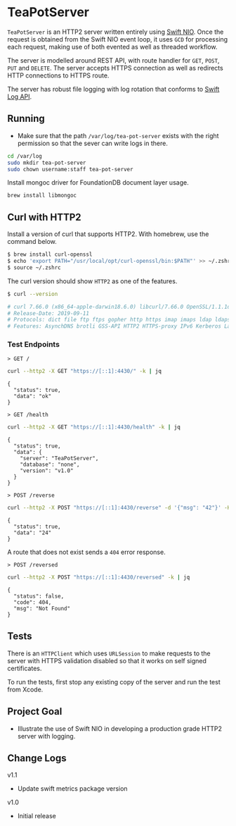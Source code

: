 # TeaPotServer

`TeaPotServer` is an HTTP2 server written entirely using [Swift NIO](https://github.com/apple/swift-nio). Once the request is obtained from the Swift NIO event loop, it uses `GCD` for processing each request, making use of both evented as well as threaded workflow.

The server is modelled around REST API, with route handler for `GET`, `POST`, `PUT` and `DELETE`. The server accepts HTTPS connection as well as redirects HTTP connections to HTTPS route.

The server has robust file logging with log rotation that conforms to [Swift Log API](https://github.com/apple/swift-log). 

## Running

- Make sure that the path `/var/log/tea-pot-server` exists with the right permission so that the sever can write logs in there.

```bash
cd /var/log
sudo mkdir tea-pot-server
sudo chown username:staff tea-pot-server
````

Install mongoc driver for FoundationDB document layer usage.

```
brew install libmongoc
```

## Curl with HTTP2

Install a version of curl that supports HTTP2. With homebrew, use the command below.

```bash
$ brew install curl-openssl
$ echo 'export PATH="/usr/local/opt/curl-openssl/bin:$PATH"' >> ~/.zshrc
$ source ~/.zshrc
```

The curl version should show `HTTP2` as one of the features.

```bash
$ curl --version

# curl 7.66.0 (x86_64-apple-darwin18.6.0) libcurl/7.66.0 OpenSSL/1.1.1d zlib/1.2.11 brotli/1.0.7 c-ares/1.15.0 libssh2/1.9.0 nghttp2/1.39.2 librtmp/2.3
# Release-Date: 2019-09-11
# Protocols: dict file ftp ftps gopher http https imap imaps ldap ldaps pop3 pop3s rtmp rtsp scp sftp smb smbs smtp smtps telnet tftp 
# Features: AsynchDNS brotli GSS-API HTTP2 HTTPS-proxy IPv6 Kerberos Largefile libz Metalink NTLM NTLM_WB SPNEGO SSL TLS-SRP UnixSockets
```

### Test Endpoints

`> GET /`

```bash
curl --http2 -X GET "https://[::1]:4430/" -k | jq
```

```
{
  "status": true,
  "data": "ok"
}
```

`> GET /health`

```bash
curl --http2 -X GET "https://[::1]:4430/health" -k | jq
```

```
{
  "status": true,
  "data": {
    "server": "TeaPotServer",
    "database": "none",
    "version": "v1.0"
  }
}
```

`> POST /reverse`

```bash
curl --http2 -X POST "https://[::1]:4430/reverse" -d '{"msg": "42"}' -H 'content-type: application/json' -k | jq
```
```
{
  "status": true,
  "data": "24"
}
```

A route that does not exist sends a `404` error response.

`> POST /reversed`

```bash
curl --http2 -X POST "https://[::1]:4430/reversed" -k | jq
```

```
{
  "status": false,
  "code": 404,
  "msg": "Not Found"
}
```

## Tests

There is an `HTTPClient` which uses `URLSession` to make requests to the server with HTTPS validation disabled so that it works on self signed certificates.

To run the tests, first stop any existing copy of the server and run the test from Xcode. 

## Project Goal

- Illustrate the use of Swift NIO in developing a production grade HTTP2 server with logging.

## Change Logs

v1.1

- Update swift metrics package version

v1.0

- Initial release
